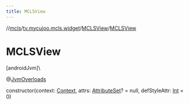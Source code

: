 ```yaml
---
title: MCLSView
---
```

//[mcls](../../../index.html)/[tv.mycujoo.mcls.widget](../index.html)/[MCLSView](index.html)/[MCLSView](-m-c-l-s-view.html)



# MCLSView



[androidJvm]\




@[JvmOverloads](https://kotlinlang.org/api/latest/jvm/stdlib/kotlin.jvm/-jvm-overloads/index.html)



constructor(context: [Context](https://developer.android.com/reference/kotlin/android/content/Context.html), attrs: [AttributeSet](https://developer.android.com/reference/kotlin/android/util/AttributeSet.html)? = null, defStyleAttr: [Int](https://kotlinlang.org/api/latest/jvm/stdlib/kotlin/-int/index.html) = 0)




